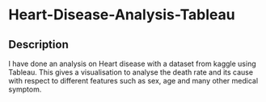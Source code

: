 # Heart-Disease-Analysis-Tableau

## Description
I have done an analysis on Heart disease with a dataset from kaggle using Tableau. This gives a visualisation to analyse the death rate and its cause with respect to different features such as sex, age and many other medical symptom.


